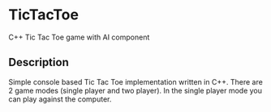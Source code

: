 # TicTacToe
C++ Tic Tac Toe game with AI component

## Description
Simple console based Tic Tac Toe implementation written in C++. There are 2 game modes (single player and two player).
In the single player mode you can play against the computer. 
